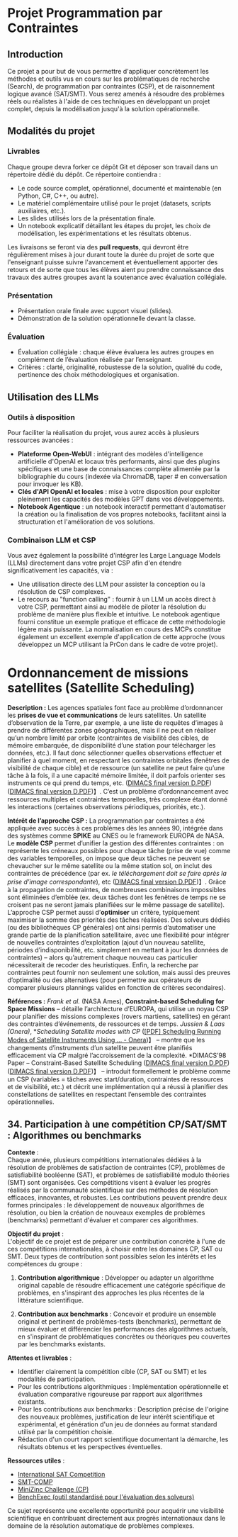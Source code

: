 # Projet Programmation par Contraintes

## Introduction

Ce projet a pour but de vous permettre d'appliquer concrètement les méthodes et outils vus en cours sur les problématiques de recherche (Search), de programmation par contraintes (CSP), et de raisonnement logique avancé (SAT/SMT). Vous serez amenés à résoudre des problèmes réels ou réalistes à l'aide de ces techniques en développant un projet complet, depuis la modélisation jusqu'à la solution opérationnelle.


## Modalités du projet

### Livrables

Chaque groupe devra forker ce dépôt  Git et déposer son travail dans un répertoire dédié du dépôt. Ce répertoire contiendra :

- Le code source complet, opérationnel, documenté et maintenable (en Python, C#, C++, ou autre).
- Le matériel complémentaire utilisé pour le projet (datasets, scripts auxiliaires, etc.).
- Les slides utilisés lors de la présentation finale.
- Un notebook explicatif détaillant les étapes du projet, les choix de modélisation, les expérimentations et les résultats obtenus.

Les livraisons se feront via des **pull requests**, qui devront être régulièrement mises à jour durant toute la durée du projet de sorte que l'enseignant puisse suivre l'avancement et éventuellement apporter des retours et de sorte que tous les élèves aient pu prendre connaissance des travaux des autres groupes avant la soutenance avec évaluation collégiale.

### Présentation

- Présentation orale finale avec support visuel (slides).
- Démonstration de la solution opérationnelle devant la classe.

### Évaluation

- Évaluation collégiale : chaque élève évaluera les autres groupes en complément de l’évaluation réalisée par l’enseignant.
- Critères : clarté, originalité, robustesse de la solution, qualité du code, pertinence des choix méthodologiques et organisation.

## Utilisation des LLMs

### Outils à disposition

Pour faciliter la réalisation du projet, vous aurez accès à plusieurs ressources avancées :

- **Plateforme Open-WebUI** : intégrant des modèles d'intelligence artificielle d'OpenAI et locaux très performants, ainsi que des plugins spécifiques et une base de connaissances complète alimentée par la bibliographie du cours (indexée via ChromaDB, taper # en conversation pour invoquer les KB).
- **Clés d'API OpenAI et locales** : mise à votre disposition pour exploiter pleinement les capacités des modèles GPT dans vos développements.
- **Notebook Agentique** : un notebook interactif permettant d'automatiser la création ou la finalisation de vos propres notebooks, facilitant ainsi la structuration et l'amélioration de vos solutions.

### Combinaison LLM et CSP

Vous avez également la possibilité d'intégrer les Large Language Models (LLMs) directement dans votre projet CSP afin d'en étendre significativement les capacités, via :

- Une utilisation directe des LLM pour assister la conception ou la résolution de CSP complexes.
- Le recours au "function calling" : fournir à un LLM un accès direct à votre CSP, permettant ainsi au modèle de piloter la résolution du problème de manière plus flexible et intuitive. Le notebook agentique fourni constitue un exemple pratique et efficace de cette méthodologie légère mais puissante. La normalisation en cours des MCPs constitue également un excellent exemple d'application de cette approche (vous développez un MCP utilisant la PrCon dans le cadre de votre projet).

# Ordonnancement de missions satellites (Satellite Scheduling)  
**Description :** Les agences spatiales font face au problème d’ordonnancer les **prises de vue et communications** de leurs satellites. Un satellite d’observation de la Terre, par exemple, a une liste de requêtes d’images à prendre de différentes zones géographiques, mais il ne peut en réaliser qu’un nombre limité par orbite (contraintes de visibilité des cibles, de mémoire embarquée, de disponibilité d’une station pour télécharger les données, etc.). Il faut donc sélectionner quelles observations effectuer et planifier à quel moment, en respectant les contraintes orbitales (fenêtres de visibilité de chaque cible) et de ressource (un satellite ne peut faire qu’une tâche à la fois, il a une capacité mémoire limitée, il doit parfois orienter ses instruments ce qui prend du temps, etc. ([DIMACS final version D.PDF](https://www2.cs.sfu.ca/CourseCentral/827/havens/papers/topic%2312(SatelliteScheduling)/dimacs98.pdf#:~:text=2%20Constraint,variables%2C%20and%20a%20set%20of)) ([DIMACS final version D.PDF](https://www2.cs.sfu.ca/CourseCentral/827/havens/papers/topic%2312(SatelliteScheduling)/dimacs98.pdf#:~:text=We%20view%20this%20scheduling%20task,scheduling))】. C’est un problème d’ordonnancement avec ressources multiples et contraintes temporelles, très complexe étant donné les interactions (certaines observations périodiques, priorités, etc.).  

**Intérêt de l’approche CSP :** La programmation par contraintes a été appliquée avec succès à ces problèmes dès les années 90, intégrée dans des systèmes comme **SPIKE** au CNES ou le framework EUROPA de NASA. Le **modèle CSP** permet d’unifier la gestion des différentes contraintes : on représente les créneaux possibles pour chaque tâche (prise de vue) comme des variables temporelles, on impose que deux tâches ne peuvent se chevaucher sur le même satellite ou la même station sol, on inclut des contraintes de précédence (par ex. *le téléchargement doit se faire après la prise d’image correspondante*), etc ([DIMACS final version D.PDF](https://www2.cs.sfu.ca/CourseCentral/827/havens/papers/topic%2312(SatelliteScheduling)/dimacs98.pdf#:~:text=We%20view%20this%20scheduling%20task,scheduling))】. Grâce à la propagation de contraintes, de nombreuses combinaisons impossibles sont éliminées d’emblée (ex. deux tâches dont les fenêtres de temps ne se croisent pas ne seront jamais planifiées sur le même passage de satellite). L’approche CSP permet aussi d’**optimiser** un critère, typiquement maximiser la somme des priorités des tâches réalisées. Des solveurs dédiés (ou des bibliothèques CP générales) ont ainsi permis d’automatiser une grande partie de la planification satellitaire, avec une flexibilité pour intégrer de nouvelles contraintes d’exploitation (ajout d’un nouveau satellite, périodes d’indisponibilité, etc. simplement en mettant à jour les données de contraintes) – alors qu’autrement chaque nouveau cas particulier nécessiterait de recoder des heuristiques. Enfin, la recherche par contraintes peut fournir non seulement une solution, mais aussi des preuves d’optimalité ou des alternatives (pour permettre aux opérateurs de comparer plusieurs plannings valides en fonction de critères secondaires).  

**Références :** *Frank et al.* (NASA Ames), **Constraint-based Scheduling for Space Missions** – détaille l’architecture d’EUROPA, qui utilise un noyau CSP pour planifier des missions complexes (rovers martiens, satellites) en gérant des contraintes d’événements, de ressources et de temps. *Jussien & Laas (Onera)*, **Scheduling Satellite modes with CP* ([[PDF] Scheduling Running Modes of Satellite Instruments Using ... - Onera](https://www.onera.fr/sites/default/files/u518/cp15.pdf#:~:text=Constraint%20Programming%20,more%20challenging%20for%20space))】 – montre que les changements d’instruments d’un satellite peuvent être planifiés efficacement via CP malgré l’accroissement de la complexité. *DIMACS’98 Paper – Constraint-Based Satellite Scheduling ([DIMACS final version D.PDF](https://www2.cs.sfu.ca/CourseCentral/827/havens/papers/topic%2312(SatelliteScheduling)/dimacs98.pdf#:~:text=2%20Constraint,variables%2C%20and%20a%20set%20of)) ([DIMACS final version D.PDF](https://www2.cs.sfu.ca/CourseCentral/827/havens/papers/topic%2312(SatelliteScheduling)/dimacs98.pdf#:~:text=We%20view%20this%20scheduling%20task,scheduling))】 – introduit formellement le problème comme un CSP (variables = tâches avec start/duration, contraintes de ressources et de visibilité, etc.) et décrit une implémentation qui a réussi à planifier des constellations de satellites en respectant l’ensemble des contraintes opérationnelles.  

## 34. Participation à une compétition CP/SAT/SMT : Algorithmes ou benchmarks

**Contexte** :  
Chaque année, plusieurs compétitions internationales dédiées à la résolution de problèmes de satisfaction de contraintes (CP), problèmes de satisfiabilité booléenne (SAT), et problèmes de satisfiabilité modulo théories (SMT) sont organisées. Ces compétitions visent à évaluer les progrès réalisés par la communauté scientifique sur des méthodes de résolution efficaces, innovantes, et robustes. Les contributions peuvent prendre deux formes principales : le développement de nouveaux algorithmes de résolution, ou bien la création de nouveaux exemples de problèmes (benchmarks) permettant d'évaluer et comparer ces algorithmes.

**Objectif du projet** :  
L'objectif de ce projet est de préparer une contribution concrète à l'une de ces compétitions internationales, à choisir entre les domaines CP, SAT ou SMT. Deux types de contribution sont possibles selon les intérêts et les compétences du groupe :

1. **Contribution algorithmique** : Développer ou adapter un algorithme original capable de résoudre efficacement une catégorie spécifique de problèmes, en s'inspirant des approches les plus récentes de la littérature scientifique.

2. **Contribution aux benchmarks** : Concevoir et produire un ensemble original et pertinent de problèmes-tests (benchmarks), permettant de mieux évaluer et différencier les performances des algorithmes actuels, en s'inspirant de problématiques concrètes ou théoriques peu couvertes par les benchmarks existants.

**Attentes et livrables** :  
- Identifier clairement la compétition cible (CP, SAT ou SMT) et les modalités de participation.
- Pour les contributions algorithmiques : Implémentation opérationnelle et évaluation comparative rigoureuse par rapport aux algorithmes existants.
- Pour les contributions aux benchmarks : Description précise de l'origine des nouveaux problèmes, justification de leur intérêt scientifique et expérimental, et génération d'un jeu de données au format standard utilisé par la compétition choisie.
- Rédaction d'un court rapport scientifique documentant la démarche, les résultats obtenus et les perspectives éventuelles.

**Ressources utiles** :  
- [International SAT Competition](https://satcompetition.github.io/)
- [SMT-COMP](https://smt-comp.github.io/)
- [MiniZinc Challenge (CP)](https://www.minizinc.org/challenge.html)
- [BenchExec (outil standardisé pour l'évaluation des solveurs)](https://github.com/sosy-lab/benchexec)

Ce sujet représente une excellente opportunité pour acquérir une visibilité scientifique en contribuant directement aux progrès internationaux dans le domaine de la résolution automatique de problèmes complexes.

